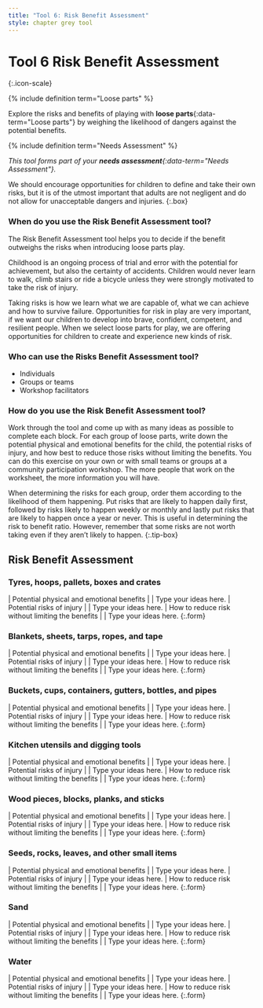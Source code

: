 ```yaml
---
title: "Tool 6: Risk Benefit Assessment"
style: chapter grey tool
---
```


# **Tool 6** Risk Benefit Assessment
{:.icon-scale}

{% include definition term="Loose parts" %}

Explore the risks and benefits of playing with **loose parts**{:data-term="Loose parts"} by weighing the likelihood of dangers against the potential benefits.

{% include definition term="Needs Assessment" %}

*This tool forms part of your **needs assessment**{:data-term="Needs Assessment"}.*

We should encourage opportunities for children to define and take their own risks, but it is of the utmost important that adults are not negligent and do not allow for unacceptable dangers and injuries.
{:.box}

### When do you use the Risk Benefit Assessment tool?

The Risk Benefit Assessment tool helps you to decide if the benefit outweighs the risks when introducing loose parts play.

Childhood is an ongoing process of trial and error with the potential for achievement, but also the certainty of accidents. Children would never learn to walk, climb stairs or ride a bicycle unless they were strongly motivated to take the risk of injury.

Taking risks is how we learn what we are capable of, what we can achieve and how to survive failure. Opportunities for risk in play are very important, if we want our children to develop into brave, confident, competent, and resilient people. When we select loose parts for play, we are offering opportunities for children to create and experience new kinds of risk.

### Who can use the Risks Benefit Assessment tool?

-   Individuals
-   Groups or teams
-   Workshop facilitators

### How do you use the Risk Benefit Assessment tool?

Work through the tool and come up with as many ideas as possible to complete each block. For each group of loose parts, write down the potential physical and emotional benefits for the child, the potential risks of injury, and how best to reduce those risks without limiting the benefits. You can do this exercise on your own or with small teams or groups at a community participation workshop. The more people that work on the worksheet, the more information you will have.

When determining the risks for each group, order them according to the likelihood of them happening. Put risks that are likely to happen daily first, followed by risks likely to happen weekly or monthly and lastly put risks that are likely to happen once a year or never. This is useful in determining the risk to benefit ratio. However, remember that some risks are not worth taking even if they aren’t likely to happen.
{:.tip-box}

## Risk Benefit Assessment

### Tyres, hoops, pallets, boxes and crates

| Potential physical and emotional benefits | | Type your ideas here.
| Potential risks of injury | | Type your ideas here.
| How to reduce risk without limiting the benefits | | Type your ideas here.
{:.form}

### Blankets, sheets, tarps, ropes, and tape

| Potential physical and emotional benefits | | Type your ideas here.
| Potential risks of injury | | Type your ideas here.
| How to reduce risk without limiting the benefits | | Type your ideas here.
{:.form}

### Buckets, cups, containers, gutters, bottles, and pipes

| Potential physical and emotional benefits | | Type your ideas here.
| Potential risks of injury | | Type your ideas here.
| How to reduce risk without limiting the benefits | | Type your ideas here.
{:.form}

### Kitchen utensils and digging tools

| Potential physical and emotional benefits | | Type your ideas here.
| Potential risks of injury | | Type your ideas here.
| How to reduce risk without limiting the benefits | | Type your ideas here.
{:.form}

###  Wood pieces, blocks, planks, and sticks

| Potential physical and emotional benefits | | Type your ideas here.
| Potential risks of injury | | Type your ideas here.
| How to reduce risk without limiting the benefits | | Type your ideas here.
{:.form}

### Seeds, rocks, leaves, and other small items

| Potential physical and emotional benefits | | Type your ideas here.
| Potential risks of injury | | Type your ideas here.
| How to reduce risk without limiting the benefits | | Type your ideas here.
{:.form}

### Sand

| Potential physical and emotional benefits | | Type your ideas here.
| Potential risks of injury | | Type your ideas here.
| How to reduce risk without limiting the benefits | | Type your ideas here.
{:.form}

### Water

| Potential physical and emotional benefits | | Type your ideas here.
| Potential risks of injury | | Type your ideas here.
| How to reduce risk without limiting the benefits | | Type your ideas here.
{:.form}
